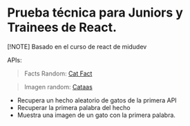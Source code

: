 # Prueba técnica para Juniors y Trainees de React.

[!NOTE]
Basado en el curso de react de midudev

APIs:

> Facts Random: [Cat Fact](https://catfact.ninja/fact)

> Imagen random: [Cataas](https://cataas.com/cat/says/hello)

- Recupera un hecho aleatorio de gatos de la primera API
- Recuperar la primera palabra del hecho
- Muestra una imagen de un gato con la primera palabra.